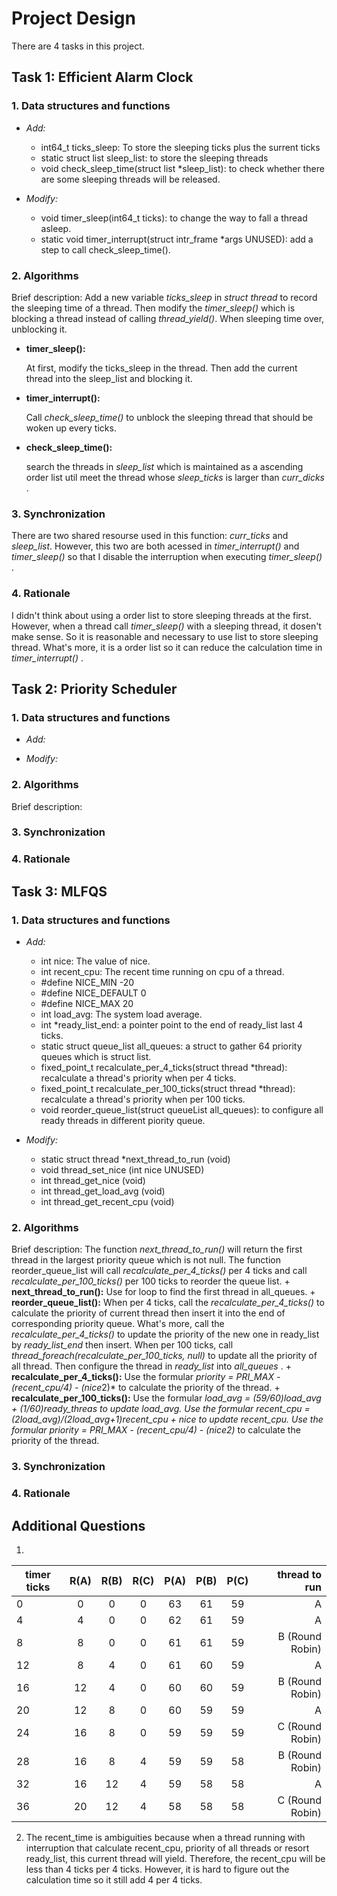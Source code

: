 # Project Design
  There are 4 tasks in this project.
## Task 1: Efficient Alarm Clock
### 1. Data structures and functions

+ *Add:*
     
     * int64_t ticks_sleep: To store the sleeping ticks plus the surrent ticks 
     * static struct list sleep_list: to store the sleeping threads
     * void check_sleep_time(struct list *sleep_list): to check whether there are some sleeping threads will be released.
     
+ *Modify:*     
     
     * void timer_sleep(int64_t ticks): to change the way to fall a thread asleep.
     * static void timer_interrupt(struct intr_frame *args UNUSED): add a step to call check_sleep_time().

### 2. Algorithms

Brief description:
    Add a new variable *ticks_sleep* in *struct thread* to record the sleeping time of a thread. Then modify the *timer_sleep()* which is blocking a thread instead of calling *thread_yield()*. When sleeping time over, unblocking it.
  + **timer_sleep():**
    
       At first, modify the ticks_sleep in the thread. 
       Then add the current thread into the sleep_list and blocking it.
        
  + **timer_interrupt():**
        
       Call *check_sleep_time()* to unblock the sleeping thread that should be woken up every ticks.
        
  + **check_sleep_time():**
    
       search the threads in *sleep_list* which is maintained as a ascending order list util meet the thread whose *sleep_ticks* is larger than *curr_dicks* .
        
### 3. Synchronization

   There are two shared resourse used in this function: *curr_ticks* and *sleep_list*. However, this two are both acessed in *timer_interrupt()* and *timer_sleep()* so that I disable the interruption when executing *timer_sleep()* .
    
 ### 4. Rationale
 
   I didn't think about using a order list to store sleeping threads at the first. However, when a thread call *timer_sleep()* with a sleeping thread, it dosen't make sense. So it is reasonable and necessary to use list to store sleeping thread. What's more, it is a order list so it can reduce the calculation time in *timer_interrupt()* .
 
 ## Task 2: Priority Scheduler
 ### 1. Data structures and functions

+ *Add:*


+ *Modify:* 


### 2. Algorithms

Brief description:


### 3. Synchronization
### 4. Rationale

 
 ## Task 3: MLFQS
 ### 1. Data structures and functions

+ *Add:*
    + int nice: The value of nice.                            
    + int recent_cpu: The recent time running on cpu of a thread.
    + #define NICE_MIN -20
    + #define NICE_DEFAULT 0
    + #define NICE_MAX 20
    + int load_avg: The system load average.
    + int *ready_list_end: a pointer point to the end of ready_list last 4 ticks.
    + static struct queue_list all_queues: a struct to gather 64 priority queues which is struct list.
    + fixed_point_t recalculate_per_4_ticks(struct thread \*thread): recalculate a thread's priority when per 4 ticks.
    + fixed_point_t recalculate_per_100_ticks(struct thread \*thread): recalculate a thread's priority when per 100 ticks.
    + void reorder_queue_list(struct queueList all_queues): to configure all ready threads in different piority queue.

+ *Modify:* 
    + static struct thread *next_thread_to_run (void) 
    + void thread_set_nice (int nice UNUSED)
    + int thread_get_nice (void)
    + int thread_get_load_avg (void)
    + int thread_get_recent_cpu (void) 
   

### 2. Algorithms
Brief description: The function *next_thread_to_run()* will return the first thread in the largest priority queue which is not null. The function reorder_queue_list will call *recalculate_per_4_ticks()* per 4 ticks and call *recalculate_per_100_ticks()* per 100 ticks to reorder the queue list.
    + **next_thread_to_run():**
       Use for loop to find the first thread in all_queues.
    + **reorder_queue_list():**
       When per 4 ticks, call the *recalculate_per_4_ticks()* to calculate the priority of current thread then insert it into the end of  corresponding priority queue. What's more, call the *recalculate_per_4_ticks()* to update the priority of the new one in ready_list by *ready_list_end* then insert. When per 100 ticks, call *thread_foreach(recalculate_per_100_ticks, null)* to update all the priority of all thread. Then configure the thread in *ready_list* into *all_queues* .
    + **recalculate_per_4_ticks():**
       Use the formular *priority = PRI_MAX - (recent_cpu/4) - (nice*2)* to calculate the priority of the thread.
    + **recalculate_per_100_ticks():**
       Use the formular *load_avg = (59/60)*load_avg + (1/60)*ready_threas* to update load_avg.
       Use the formular *recent_cpu = (2*load_avg)/(2*load_avg+1)*recent_cpu + nice* to update recent_cpu.
       Use the formular *priority = PRI_MAX - (recent_cpu/4) - (nice*2)* to calculate the priority of the thread.

### 3. Synchronization
### 4. Rationale

## Additional Questions

1. 
timer ticks|R(A)|R(B)|R(C)|P(A)|P(B)|P(C)|thread to run
--|:--:|:--:|:--:|:--:|:--:|:--:|--:
0|0|0|0|63|61|59|A
4|4|0|0|62|61|59|A
8|8|0|0|61|61|59|B (Round Robin)
12|8|4|0|61|60|59|A
16|12|4|0|60|60|59|B (Round Robin)
20|12|8|0|60|59|59|A 
24|16|8|0|59|59|59|C (Round Robin)
28|16|8|4|59|59|58|B (Round Robin)
32|16|12|4|59|58|58|A
36|20|12|4|58|58|58|C (Round Robin)


 2. The recent_time is ambiguities because when a thread running with interruption that calculate recent_cpu, priority of all threads or resort ready_list, this current thread will yield. Therefore, the recent_cpu will be less than 4 ticks per 4 ticks. However, it is hard to figure out the calculation time so it still add 4 per 4 ticks.

